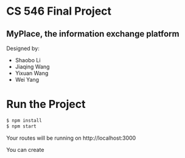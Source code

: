 # CS 546 Final Project
## MyPlace, the information exchange platform
Designed by:
- Shaobo Li
- Jiaqing Wang
- Yixuan Wang
- Wei Yang

# Run the Project
```sh
$ npm install
$ npm start
```
Your routes will be running on http://localhost:3000

You can create 
